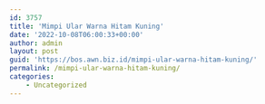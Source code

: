 ```yaml
---
id: 3757
title: 'Mimpi Ular Warna Hitam Kuning'
date: '2022-10-08T06:00:33+00:00'
author: admin
layout: post
guid: 'https://bos.awn.biz.id/mimpi-ular-warna-hitam-kuning/'
permalink: /mimpi-ular-warna-hitam-kuning/
categories:
    - Uncategorized
---
```


